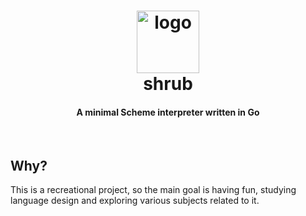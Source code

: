 <h1 align="center">
  <a href="#">
    <img src="https://cdn2.iconfinder.com/data/icons/camping-nature/24/camping-nature-25-512.png" alt="logo" width="100px">
  </a>
  <br>
  shrub
</h1>
<h4 align="center">A minimal Scheme interpreter written in Go </h4>
<br>

## Why?

This is a recreational project, so the main goal is having fun, studying language design and exploring various subjects related to it.
